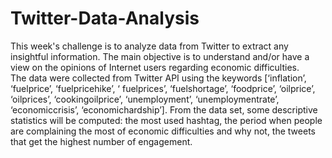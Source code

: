 # Twitter-Data-Analysis

This week's challenge is to analyze data from Twitter to extract any insightful information. The main objective is to understand and/or have a view on the opinions of Internet users regarding economic difficulties.</br>
The data were collected from Twitter API using the keywords [‘inflation’, ‘fuelprice’, ‘fuelpricehike’, ‘ fuelprices’, ‘fuelshortage’, ‘foodprice’, ‘oilprice’, ‘oilprices’, ‘cookingoilprice’, ‘unemployment’, ‘unemploymentrate’, ‘economiccrisis’, ‘economichardship’]. From the data set, some descriptive statistics will be computed: the most used hashtag, the period when people are complaining the most of economic difficulties and why not, the tweets that get the highest number of engagement.
